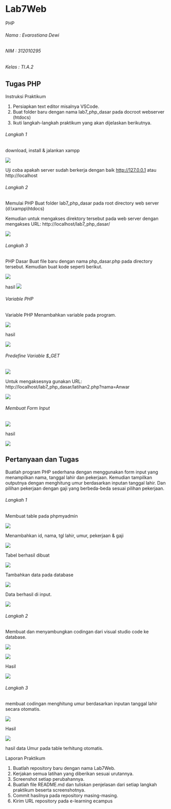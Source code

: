 # Lab7Web
PHP

###### Nama : Evarostiana Dewi
###### NIM : 312010295
###### Kelas : TI.A.2

## Tugas PHP

Instruksi Praktikum

1. Persiapkan text editor misalnya VSCode.
2. Buat folder baru dengan nama lab7_php_dasar pada docroot webserver (htdocs)
3. Ikuti langkah-langkah praktikum yang akan dijelaskan berikutnya.


###### Langkah 1

download, install & jalankan xampp

![](pr7/XAMPP%201.jpg)

Uji coba apakah server sudah berkerja dengan baik
http://127.0.0.1 atau http://localhost



###### Langkah 2

Memulai PHP
Buat folder lab7_php_dasar pada root directory web server (d:\xampp\htdocs)

Kemudian untuk mengakses direktory tersebut pada web server dengan mengakses URL:
http://localhost/lab7_php_dasar/

![](pr7/1%20satu.jpg)



###### Langkah 3

PHP Dasar
Buat file baru dengan nama php_dasar.php pada directory tersebut. Kemudian buat
kode seperti berikut.

![](pr7/2%20duacode.jpg)

hasil
![](pr7/2%20dua.jpg)



###### Variable PHP

Variable PHP
Menambahkan variable pada program.

![](pr7/3%20tigavsc.jpg)

hasil

![](pr7/4%20empat.jpg)


###### Predefine Variable $_GET

![](pr7/1%20Anwar.jpg)



Untuk mengaksesnya gunakan URL:
http://localhost/lab7_php_dasar/latihan2.php?nama=Anwar

![](pr7/5%20lima.jpg)


###### Membuat Form Input

![](pr7/1%20form.jpg)

hasil

![](pr7/6%20enamform.jpg)

## Pertanyaan dan Tugas

Buatlah program PHP sederhana dengan menggunakan form input yang menampilkan
nama, tanggal lahir dan pekerjaan. Kemudian tampilkan outputnya dengan menghitung
umur berdasarkan inputan tanggal lahir. Dan pilihan pekerjaan dengan gaji yang
berbeda-beda sesuai pilihan pekerjaan.

###### Langkah 1

Membuat table pada phpmyadmin

![](pr7/php%20myadmin0.jpg)

Menambahkan id, nama, tgl lahir, umur, pekerjaan & gaji

![](pr7/php%20myadmin1.jpg)

Tabel berhasil dibuat

![](pr7/php%20myadmin2.jpg)

Tambahkan data pada database

![](pr7/php%20myadmin3add.jpg)

Data berhasil di input.

![](pr7/php%20myadmin4add.jpg)



###### Langkah 2

Membuat dan menyambungkan codingan dari visual studio code ke database.

![](pr7/7%20tujuhvsc.jpg)

![](pr7/7%20tujuhvsc2.jpg)

Hasil

![](pr7/8%20delapanhsl.jpg)


###### Langkah 3

membuat codingan menghitung umur berdasarkan inputan tanggal lahir secara otomatis.

![](pr7/9%20sembilanvsc.jpg)

Hasil

![](pr7/9%20sembilanhslbnr.jpg)

hasil data Umur pada table terhitung otomatis.



Laporan Praktikum

1. Buatlah repository baru dengan nama Lab7Web.
2. Kerjakan semua latihan yang diberikan sesuai urutannya.
3. Screenshot setiap perubahannya.
4. Buatlah file README.md dan tuliskan penjelasan dari setiap langkah praktikum
beserta screenshotnya.
5. Commit hasilnya pada repository masing-masing.
6. Kirim URL repository pada e-learning ecampus
